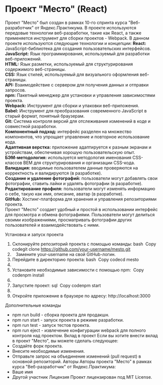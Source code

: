 # Проект "Место" (React)

Проект "Место" был создан в рамках 10-го спринта курса "Веб-разработчик" от Яндекс.Практикума. В проекте используются передовые технологии веб-разработки, такие как React, а также применяется инструмент для сборки проектов - Webpack.
В данном проекте используются следующие технологии и концепции:
**React:** JavaScript-библиотека для создания пользовательских интерфейсов.  
**JavaScript:** Язык программирования, используемый для разработки веб-приложений.  
**HTML:** Язык разметки, используемый для структурирования содержимого веб-страницы.  
**CSS:** Язык стилей, используемый для визуального оформления веб-страницы.  
**API:** Взаимодействие с сервером для получения данных и отправки запросов.  
**npm:** Пакетный менеджер для установки и управления зависимостями проекта.  
**Webpack:** Инструмент для сборки и упаковки веб-приложения.  
**Babel:** Инструмент для преобразования современного JavaScript в старый формат, понятный браузерам.  
**Git:** Система контроля версий для отслеживания изменений в коде и совместной разработки.  
**Компонентный подход:** интерфейс разделен на множество компонентов, что упрощает управление и повторное использование кода.  
**Адаптивная верстка:** приложение адаптируется к разным экранам и устройствам, обеспечивая хорошую пользовательскую опыт.  
**БЭМ-методология:** используется методология именования CSS-классов BEM для структурирования и организации CSS-кода.  
**Валидация:** вводимые пользователем данные проверяются на корректность и валидируются (в разработке).  
**Создание и удаление фотографий:** пользователи могут добавлять свои фотографии, ставить лайки и удалять фотографии (в разработке).  
**Редактирование профиля:** пользователи могут изменять информацию о себе, такую как имя, описание, аватар (в разработке).  
**GitHub:** Хостинг-платформа для хранения и управления репозиториями проекта.  
Проект "Место" создает удобный и простой в использовании интерфейс для просмотра и обмена фотографиями. Пользователи могут делиться своими изображениями, просматривать фотографии других пользователей и взаимодействовать с ними.

Установка и запуск проекта
1. Склонируйте репозиторий проекта с помощью команды: bash  Copy codegit clone https://github.com/your-username/mesto.git
2.    Замените your-username на свой GitHub-логин.
3. Перейдите в директорию проекта: bash  Copy codecd mesto
4.   
5. Установите необходимые зависимости с помощью npm:  Copy codenpm install
6.   
7. Запустите проект: sql  Copy codenpm start
8.   
9. Откройте приложение в браузере по адресу: http://localhost:3000

Дополнительные команды
* npm run build - сборка проекта для продакшн.
* npm run start - запуск проекта в режиме разработки.
* npm run test - запуск тестов проекта.
* npm run eject - извлечение конфигурации webpack для полного контроля над проектом.
Вклад в проект
Если вы хотите внести вклад в проект "Место", вы можете сделать следующее:
* Создайте форк проекта.
* Внесите необходимые изменения.
* Отправьте запрос на объединение изменений (pull request) в основной репозиторий.
Авторы
Авторы проекта "Место" в рамках курса "Веб-разработчик" от Яндекс.Практикума:
* Ваше имя
* Другой участник
Лицензия
Проект лицензирован под MIT License.




